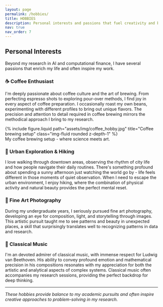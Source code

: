 ```yaml
---
layout: page
permalink: /hobbies/
title: HOBBIES
description: Personal interests and passions that fuel creativity and balance.
nav: true
nav_order: 7
---
```


## Personal Interests

Beyond my research in AI and computational finance, I have several passions that enrich my life and often inspire my work.

### ☕ Coffee Enthusiast

I'm deeply passionate about coffee culture and the art of brewing. From perfecting espresso shots to exploring pour-over methods, I find joy in every aspect of coffee preparation. I occasionally roast my own beans, experimenting with different profiles to bring out unique flavors. The precision and attention to detail required in coffee brewing mirrors the methodical approach I bring to my research.

<div class="row mt-3">
    <div class="col-sm mt-3 mt-md-0">
        {% include figure.liquid path="assets/img/coffee_hobby.jpg" title="Coffee brewing setup" class="img-fluid rounded z-depth-1" %}
    </div>
</div>
<div class="caption">
    My coffee brewing setup - where science meets art.
</div>

### 🥾 Urban Exploration & Hiking

I love walking through downtown areas, observing the rhythm of city life and how people navigate their daily routines. There's something profound about spending a sunny afternoon just watching the world go by - life feels different in those moments of quiet observation. When I need to escape the urban environment, I enjoy hiking, where the combination of physical activity and natural beauty provides the perfect mental reset.

### 📸 Fine Art Photography

During my undergraduate years, I seriously pursued fine art photography, developing an eye for composition, light, and storytelling through images. This artistic pursuit taught me to see patterns and beauty in unexpected places, a skill that surprisingly translates well to recognizing patterns in data and research.

### 🎼 Classical Music

I'm an devoted admirer of classical music, with immense respect for Ludwig van Beethoven. His ability to convey profound emotion and mathematical precision in his compositions resonates with my appreciation for both the artistic and analytical aspects of complex systems. Classical music often accompanies my research sessions, providing the perfect backdrop for deep thinking.

---

*These hobbies provide balance to my academic pursuits and often inspire creative approaches to problem-solving in my research.*
